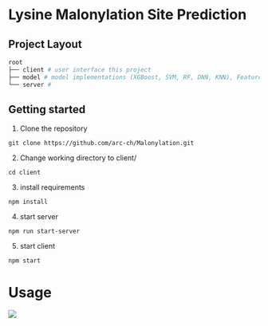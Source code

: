 # Lysine Malonylation Site Prediction

## Project Layout
```bash
root
├── client # user interface this project 
├── model # model implementations (XGBoost, SVM, RF, DNN, KNN), Feature extraction and datasets
└── server #
```

## Getting started
1. Clone the repository
```
git clone https://github.com/arc-ch/Malonylation.git
```
2. Change working directory to client/
```
cd client
```
3. install requirements
```
npm install
```
4. start server
```
npm run start-server
```
5. start client
```
npm start
```

# Usage
![](https://github.com/arc-ch/Malonylation/blob/main/GIF/usage.gif)